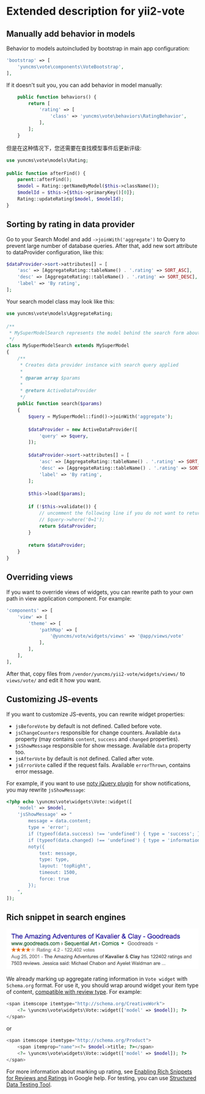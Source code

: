 # Extended description for yii2-vote

## Manually add behavior in models

Behavior to models autoincluded by bootstrap in main app configuration:

```php
'bootstrap' => [
    'yuncms\vote\components\VoteBootstrap',
],
```

If it doesn't suit you, you can add behavior in model manually:

```php
    public function behaviors() {
        return [
            'rating' => [
                'class' => 'yuncms\vote\behaviors\RatingBehavior',
            ],
        ];
    }
```

但是在这种情况下，您还需要在查找模型事件后更新评级:

```php
use yuncms\vote\models\Rating;

public function afterFind() {
	parent::afterFind();
	$model = Rating::getNameByModel($this->className());
	$modelId = $this->{$this->primaryKey()[0]};
	Rating::updateRating($model, $modelId);
}
```

## Sorting by rating in data provider

Go to your Search Model and add `->joinWith('aggregate')` to Query to prevent large number of database queries. After that, add new sort attribute to dataProvider configuration, like this:

```php
$dataProvider->sort->attributes[] = [
    'asc' => [AggregateRating::tableName() . '.rating' => SORT_ASC],
    'desc' => [AggregateRating::tableName() . '.rating' => SORT_DESC],
    'label' => 'By rating',
];
```

Your search model class may look like this:

```php
use yuncms\vote\models\AggregateRating;

/**
 * MySuperModelSearch represents the model behind the search form about `common\models\MySuperModelSearch`.
 */
class MySuperModelSearch extends MySuperModel
{
	/**
	 * Creates data provider instance with search query applied
	 *
	 * @param array $params
	 *
	 * @return ActiveDataProvider
	 */
	public function search($params)
	{
	    $query = MySuperModel::find()->joinWith('aggregate');

	    $dataProvider = new ActiveDataProvider([
	        'query' => $query,
	    ]);

	    $dataProvider->sort->attributes[] = [
	        'asc' => [AggregateRating::tableName() . '.rating' => SORT_ASC],
	        'desc' => [AggregateRating::tableName() . '.rating' => SORT_DESC],
	        'label' => 'By rating',
	    ];

	    $this->load($params);

	    if (!$this->validate()) {
	        // uncomment the following line if you do not want to return any records when validation fails
	        // $query->where('0=1');
	        return $dataProvider;
	    }

	    return $dataProvider;
	}
}
```

## Overriding views

If you want to override views of widgets, you can rewrite path to your own path in view application component. For example:

```php
'components' => [
    'view' => [
        'theme' => [
            'pathMap' => [
                '@yuncms/vote/widgets/views' => '@app/views/vote'
            ],
        ],
    ],
],
```

After that, copy files from `/vendor/yuncms/yii2-vote/widgets/views/` to `views/vote/` and edit it how you want.

## Customizing JS-events

If you want to customize JS-events, you can rewrite widget properties:

* `jsBeforeVote` by default is not defined. Called before vote.
* `jsChangeCounters` responsible for change counters. Available `data` property (may contains `content`, `success` and `changed` properties).
* `jsShowMessage` responsible for show message. Available `data` property too.
* `jsAfterVote` by default is not defined. Called after vote.
* `jsErrorVote` called if the request fails. Available `errorThrown`, contains error message.

For example, if you want to use [noty jQuery plugin](https://github.com/needim/noty) for show notifications, you may rewrite `jsShowMessage`:

```php
<?php echo \yuncms\vote\widgets\Vote::widget([
    'model' => $model,
	'jsShowMessage' => "
		message = data.content;
		type = 'error';
		if (typeof(data.success) !== 'undefined') { type = 'success'; }
		if (typeof(data.changed) !== 'undefined') { type = 'information'; }
		noty({
			text: message,
			type: type,
			layout: 'topRight',
			timeout: 1500,
			force: true
		});
	",
]);
```

## Rich snippet in search engines

![Aggregate rating in google rich snippet](https://raw.githubusercontent.com/Chiliec/yii2-vote/master/docs/AggregateRatingRS.png)

We already marking up aggregate rating information in `Vote widget` with `Schema.org` format. For use it, you should wrap around widget your item type of content, [compatible with review type](https://schema.org/review). For example:

```php
<span itemscope itemtype="http://schema.org/CreativeWork">
    <?= \yuncms\vote\widgets\Vote::widget(['model' => $model]); ?>
</span>
```
or
```php
<span itemscope itemtype="http://schema.org/Product">
	<span itemprop="name"><?= $model->title; ?></span>
    <?= \yuncms\vote\widgets\Vote::widget(['model' => $model]); ?>
</span>
```

For more information about marking up rating, see [Enabling Rich Snippets for Reviews and Ratings](https://developers.google.com/structured-data/rich-snippets/reviews) in Google help. For testing, you can use [Structured Data Testing Tool](https://developers.google.com/structured-data/testing-tool/).

